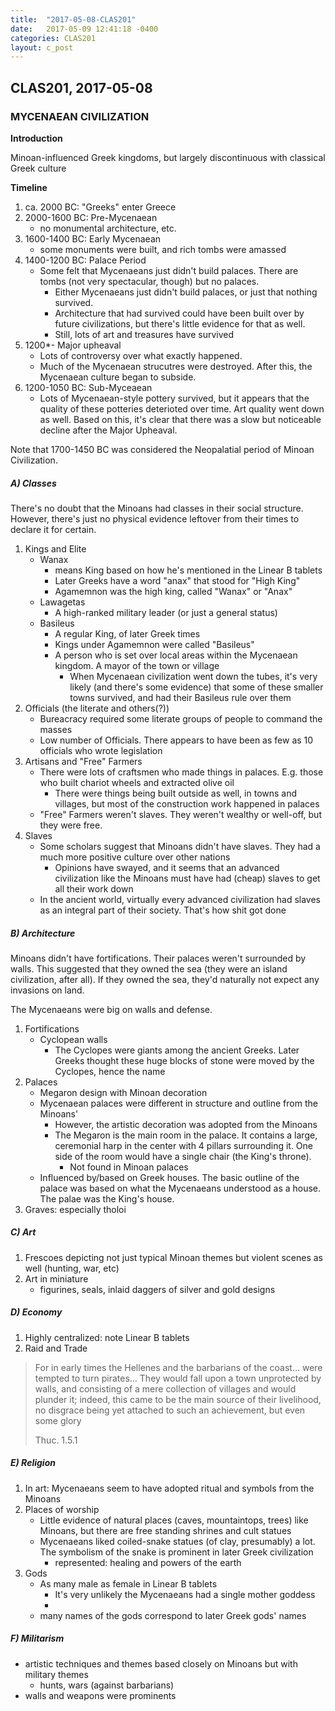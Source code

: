 ```yaml
---
title:  "2017-05-08-CLAS201"
date:   2017-05-09 12:41:18 -0400
categories: CLAS201
layout: c_post
---
```

## CLAS201, 2017-05-08



### MYCENAEAN CIVILIZATION

**Introduction**

Minoan-influenced Greek kingdoms, but largely discontinuous with classical Greek culture

**Timeline**

1. ca. 2000 BC: "Greeks" enter Greece
2. 2000-1600 BC: Pre-Mycenaean
    * no monumental architecture, etc.
3. 1600-1400 BC: Early Mycenaean
    * some monuments were built, and rich tombs were amassed
4. 1400-1200 BC: Palace Period
    * Some felt that Mycenaeans just didn't build palaces. There are tombs (not very spectacular, though) but no palaces.
        - Either Mycenaeans just didn't build palaces, or just that nothing survived.
        - Architecture that had survived could have been built over by future civilizations, but there's little evidence for that as well.
        - Still, lots of art and treasures have survived
5. 1200*- Major upheaval
    * Lots of controversy over what exactly happened.
    * Much of the Mycenaean strucutres were destroyed. After this, the Mycenaean culture began to subside.
6. 1200-1050 BC: Sub-Myceaean
    * Lots of Mycenaean-style pottery survived, but it appears that the quality of these potteries deterioted over time. Art quality went down as well. Based on this, it's clear that there was a slow but noticeable decline after the Major Upheaval.

Note that 1700-1450 BC was considered the Neopalatial period of Minoan Civilization.

##### A) Classes

There's no doubt that the Minoans had classes in their social structure. However, there's just no physical evidence leftover from their times to declare it for certain.

1. Kings and Elite
    * Wanax
        - means King based on how he's mentioned in the Linear B tablets
        - Later Greeks have a word "anax" that stood for "High King"
        - Agamemnon was the high king, called "Wanax" or "Anax"
    * Lawagetas
        - A high-ranked military leader (or just a general status)
    * Basileus
        - A regular King, of later Greek times
        - Kings under Agamemnon were called "Basileus"
        - A person who is set over local areas within the Mycenaean kingdom. A mayor of the town or village
            + When Mycenaean civilization went down the tubes, it's very likely (and there's some evidence) that some of these smaller towns survived, and had their Basileus rule over them
2. Officials (the literate and others(?))
    * Bureacracy required some literate groups of people to command the masses
    * Low number of Officials. There appears to have been as few as 10 officials who wrote legislation
3. Artisans and "Free" Farmers
    * There were lots of craftsmen who made things in palaces. E.g. those who built chariot wheels and extracted olive oil
        - There were things being built outside as well, in towns and villages, but most of the construction work happened in palaces
    * "Free" Farmers weren't slaves. They weren't wealthy or well-off, but they were free.
4. Slaves
    * Some scholars suggest that Minoans didn't have slaves. They had a much more positive culture over other nations
        - Opinions have swayed, and it seems that an advanced civilization like the Minoans must have had (cheap) slaves to get all their work down
    * In the ancient world, virtually every advanced civilization had slaves as an integral part of their society. That's how shit got done

##### B) Architecture

Minoans didn't have fortifications. Their palaces weren't surrounded by walls. This suggested that they owned the sea (they were an island civilization, after all). If they owned the sea, they'd naturally not expect any invasions on land.

The Mycenaeans were big on walls and defense.

1. Fortifications
    * Cyclopean walls
        - The Cyclopes were giants among the ancient Greeks. Later Greeks thought these huge blocks of stone were moved by the Cyclopes, hence the name
2. Palaces
    * Megaron design with Minoan decoration
    * Mycenaean palaces were different in structure and outline from the Minoans'
        - However, the artistic decoration was adopted from the Minoans
        - The Megaron is the main room in the palace. It contains a large, ceremonial harp in the center with 4 pillars surrounding it. One side of the room would have a single chair (the King's throne).
            + Not found in Minoan palaces
    * Influenced by/based on Greek houses. The basic outline of the palace was based on what the Mycenaeans understood as a house. The palae was the King's house.
3. Graves: especially tholoi

##### C) Art

1. Frescoes depicting not just typical Minoan themes but violent scenes as well (hunting, war, etc)
2. Art in miniature
    * figurines, seals, inlaid daggers of silver and gold designs

##### D) Economy

1. Highly centralized: note Linear B tablets
2. Raid and Trade
> For in early times the Hellenes and the barbarians of the coast… were tempted to turn pirates… They would fall upon a town unprotected by walls, and consisting of a mere collection of villages and would plunder it; indeed, this came to be the main source of their livelihood, no disgrace being yet attached to such an achievement, but even some glory
>
> Thuc. 1.5.1

##### E) Religion

1. In art: Mycenaeans seem to have adopted ritual and symbols from the Minoans
2. Places of worship
    * Little evidence of natural places (caves, mountaintops, trees) like Minoans, but there are free standing shrines and cult statues
    * Mycenaeans liked coiled-snake statues (of clay, presumably) a lot. The symbolism of the snake is prominent in later Greek civilization
        - represented: healing and powers of the earth
3. Gods
    * As many male as female in Linear B tablets
        - It's very unlikely the Mycenaeans had a single mother goddess
        -
    * many names of the gods correspond to later Greek gods' names

##### F) Militarism

* artistic techniques and themes based closely on Minoans but with military themes
    - hunts, wars (against barbarians)
* walls and weapons were prominents
